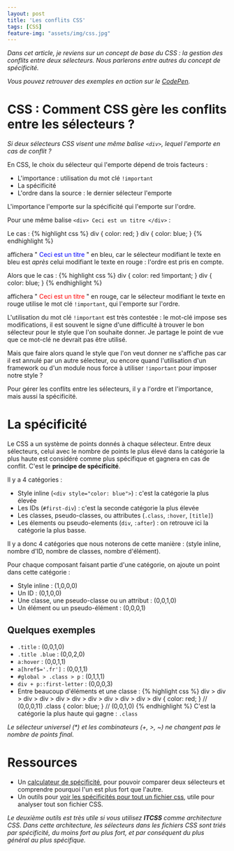 ```yaml
---
layout: post
title: 'Les conflits CSS'
tags: [CSS]
feature-img: "assets/img/css.jpg"
---
```


_Dans cet article, je reviens sur un concept de base du CSS : la gestion des conflits entre deux sélecteurs. Nous parlerons entre autres du concept de spécificité._ 

_Vous pouvez retrouver des exemples en action sur le [CodePen](https://codepen.io/melanie_b/pen/gOaYeEE)._

# CSS : Comment CSS gère les conflits entre les sélecteurs ? 
_Si deux sélecteurs CSS visent une même balise `<div>`, lequel l'emporte en cas de conflit ?_

En CSS, le choix du sélecteur qui l'emporte dépend de trois facteurs : 
- L'importance : utilisation du mot clé `!important`
- La spécificité
- L'ordre dans la source : le dernier sélecteur l'emporte

L'importance l'emporte sur la spécificité qui l'emporte sur l'ordre.

Pour une même balise `<div> Ceci est un titre </div>` : 

Le cas :
{% highlight css %}
div { color: red; }
div { color: blue; }
{% endhighlight %}

affichera "<span style='color:blue'> Ceci est un titre </span>" en bleu, car le sélecteur modifiant le texte en bleu est *après* celui modifiant le texte en rouge : l'ordre est pris en compte.
 
Alors que le cas :
{% highlight css %}
div { color: red !important; }
div { color: blue; }
{% endhighlight %}

affichera "<span style='color:red'> Ceci est un titre </span>" en rouge, car le sélecteur modifiant le texte en rouge utilise le mot clé `!important`, qui l'emporte sur l'ordre.

L'utilisation du mot clé `!important` est très contestée : le mot-clé impose ses modifications, il est souvent le signe d'une difficulté à trouver le bon sélecteur pour le style que l'on souhaite donner.
Je partage le point de vue que ce mot-clé ne devrait pas être utilisé. 

Mais que faire alors quand le style que l'on veut donner ne s'affiche pas car il est annulé par un autre sélecteur, ou encore quand l'utilisation d'un framework ou d'un module nous force à utiliser `!important` pour imposer notre style ?

Pour gérer les conflits entre les sélecteurs, il y a l'ordre et l'importance, mais aussi la spécificité.

# La spécificité

Le CSS a un système de points donnés à chaque sélecteur. Entre deux sélecteurs, celui avec le nombre de points le plus élevé dans la catégorie la plus haute est considéré comme plus spécifique et gagnera en cas de conflit.
C'est le **principe de spécificité**.

Il y a 4 catégories : 
- Style inline (`<div style="color: blue">`) : c'est la catégorie la plus élevée
- Les IDs (`#first-div`) : c'est la seconde catégorie la plus élevée
- Les classes, pseudo-classes, ou attributes (`.class`, `:hover`, `[title]`)
- Les élements ou pseudo-elements (`div`, `:after`) : on retrouve ici la catégorie la plus basse.

Il y a donc 4 catégories que nous noterons de cette manière : (style inline, nombre d'ID, nombre de classes, nombre d'élément).

Pour chaque composant faisant partie d'une catégorie, on ajoute un point dans cette catégorie :
- Style inline : (1,0,0,0)
- Un ID : (0,1,0,0)
- Une classe, une pseudo-classe ou un attribut : (0,0,1,0)
- Un élément ou un pseudo-élément : (0,0,0,1)

## Quelques exemples

- `.title` : (0,0,1,0)
- `.title .blue` : (0,0,2,0)
- `a:hover` : (0,0,1,1)
- `a[href$='.fr']` : (0,0,1,1)
- `#global > .class > p` : (0,1,1,1)
- `div + p::first-letter` : (0,0,0,3) 
- Entre beaucoup d'éléments et une classe : 
{% highlight css %}
div > div > div > div > div > div > div > div > div > div > div { color: red; } // (0,0,0,11)
.class { color: blue; } // (0,0,1,0)
{% endhighlight %}
C'est la catégorie la plus haute qui gagne : `.class`


_Le sélecteur universel (*) et les combinateurs (+, >, ~) ne changent pas le nombre de points final._

 

# Ressources

- Un [calculateur de spécificité](https://specificity.keegan.st/), pour pouvoir comparer deux sélecteurs et comprendre pourquoi l'un est plus fort que l'autre.
- Un outils pour [voir les spécificités pour tout un fichier css](https://jonassebastianohlsson.com/specificity-graph/), utile pour analyser tout son fichier CSS.

_Le deuxième outils est très utile si vous utilisez **ITCSS** comme architecture CSS. Dans cette architecture, 
les sélecteurs dans les fichiers CSS sont triés par spécificité, du moins fort au plus fort, et par conséquent du plus général au plus spécifique._
